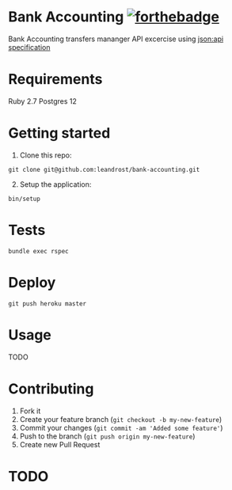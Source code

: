 # Bank Accounting [![forthebadge](https://forthebadge.com/images/badges/built-with-love.svg)](https://forthebadge.com)

Bank Accounting transfers mananger API excercise using [json:api specification](https://jsonapi.org/)

# Requirements

Ruby 2.7
Postgres 12

# Getting started

1. Clone this repo:
```
git clone git@github.com:leandrost/bank-accounting.git
```
2. Setup the application:
```
bin/setup
```

# Tests

```
bundle exec rspec
```

# Deploy

```
git push heroku master
```

# Usage

TODO

# Contributing

1. Fork it
2. Create your feature branch (`git checkout -b my-new-feature`)
3. Commit your changes (`git commit -am 'Added some feature'`)
4. Push to the branch (`git push origin my-new-feature`)
5. Create new Pull Request

# TODO

